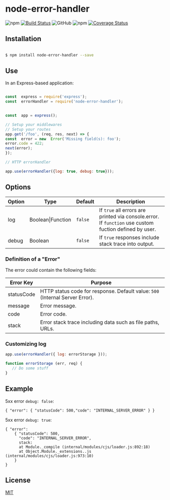 # node-error-handler

![npm](https://img.shields.io/npm/v/node-error-handler)
[![Build Status](https://travis-ci.org/leonardofurnielis/node-error-handler.svg?branch=master)](https://travis-ci.org/leonardofurnielis/node-error-handler)
![GitHub](https://img.shields.io/github/license/leonardofurnielis/node-error-handler.svg)
![npm](https://img.shields.io/npm/dm/node-error-handler.svg)
[![Coverage Status](https://coveralls.io/repos/github/leonardofurnielis/node-error-handler/badge.svg?branch=master)](https://coveralls.io/github/leonardofurnielis/node-error-handler?branch=master)
  

## Installation 

```bash

$ npm install node-error-handler --save

```
  

## Use

  

In an Express-based application:

  

```js

const  express = require('express');
const  errorHandler = require('node-error-handler');

  
const  app = express();

// Setup your middlewares
// Setup your routes
app.get('/foo', (req, res, next) => {
const  error = new  Error('Missing field(s): foo');
error.code = 422;
next(error);
});

// HTTP errorHandler

app.use(errorHandler({log: true, debug: true}));

```

  

## Options

  
| Option | Type | Default | Description  |
| ------ |------|---------| ------------ |
| log | Boolean\|Function | `false`| If `true` all errors are printed via console.error. If `function` use custom fuction defined by user. |
| debug| Boolean | `false` | If `true` responses include stack trace into output. |
  

### Definition of a "Error"

  

The error could contain the following fields:

 
|  Error Key  |  Purpose  |
| --------- | -------------------------------------------------------------------- |
| statusCode | HTTP status code for response. Default value: `500` (Internal Server Error). |
| message | Error message. |
| code | Error code. |
| stack | Error stack trace including data such as file paths, URLs. |


### Customizing log

```js
app.use(errorHandler({ log: errorStorage }));

function errorStorage (err, req) {
   // Do some stuff
}
```

## Example

5xx error  `debug: false`:

```
{ "error": { "statusCode": 500,"code": "INTERNAL_SERVER_ERROR" } }
```

5xx error  `debug: true`:

```
{ "error": 
	{ "statusCode": 500,
	  "code": "INTERNAL_SERVER_ERROR",
	  stack:   
	  at Module._compile (internal/modules/cjs/loader.js:892:18)
	  at Object.Module._extensions..js (internal/modules/cjs/loader.js:973:10)
	} 
}
```

## License

[MIT](LICENSE)
